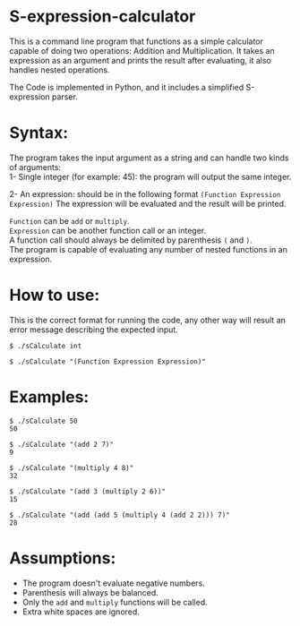# S-expression-calculator

This is a command line program that functions as a simple calculator capable of doing two operations: Addition and Multiplication. It takes an expression as an argument and prints the result after evaluating, it also handles nested operations.

The Code is implemented in Python, and it includes a simplified S-expression parser.

Syntax:
===========

The program takes the input argument as a string and can handle two kinds of arguments:  
1- Single integer (for example: 45): the program will output the same integer.

2- An expression: should be in the following format `(Function Expression Expression)` The expression will be evaluated and the result will be printed.

`Function` can be `add` or `multiply`.  
`Expression` can be another function call or an integer.  
A function call should always be delimited by parenthesis `(` and `)`.  
The program is capable of evaluating any number of nested functions in an expression.

How to use:
===========

This is the correct format for running the code, any other way will result an error message describing the expected input.

```
$ ./sCalculate int

$ ./sCalculate "(Function Expression Expression)"
```

Examples:
=========

```
$ ./sCalculate 50
50

$ ./sCalculate "(add 2 7)"
9

$ ./sCalculate "(multiply 4 8)"
32

$ ./sCalculate "(add 3 (multiply 2 6))"
15

$ ./sCalculate "(add (add 5 (multiply 4 (add 2 2))) 7)"
28

```

Assumptions:
============

- The program doesn't evaluate negative numbers.  
- Parenthesis will always be balanced.  
- Only the `add` and `multiply` functions will be called.  
- Extra white spaces are ignored.  
